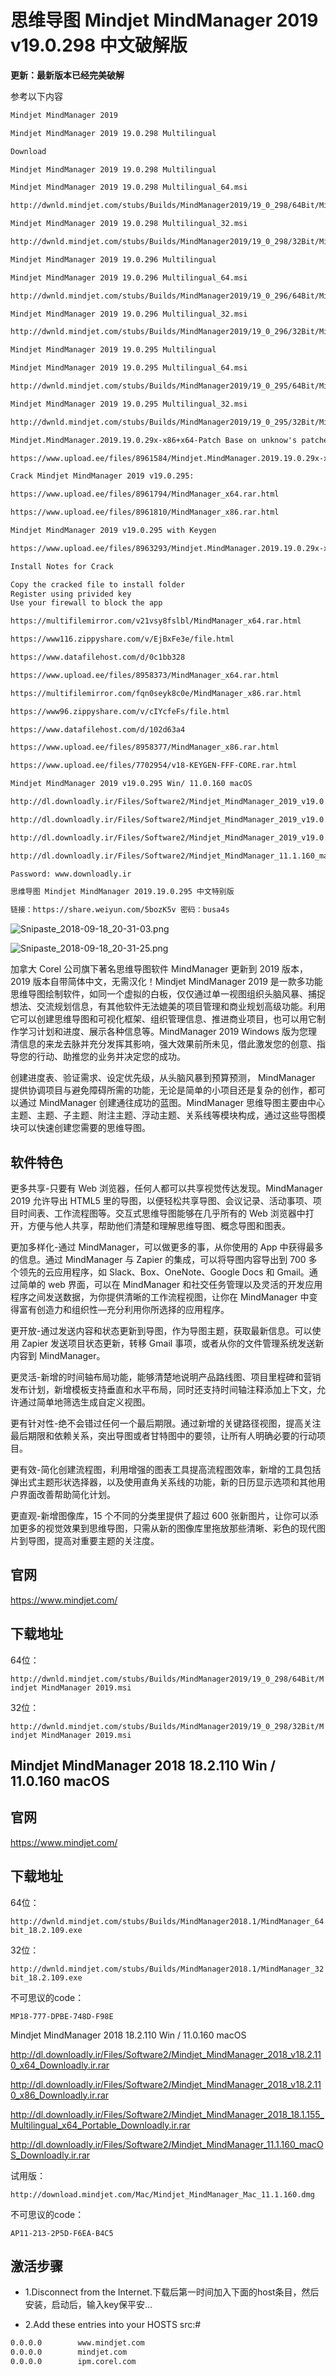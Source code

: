 # 思维导图 Mindjet MindManager 2019 v19.0.298 中文破解版 # 

**更新：最新版本已经完美破解**  

参考以下内容  

```txt
Mindjet MindManager 2019

Mindjet MindManager 2019 19.0.298 Multilingual

Download

Mindjet MindManager 2019 19.0.298 Multilingual

Mindjet MindManager 2019 19.0.298 Multilingual_64.msi

http://dwnld.mindjet.com/stubs/Builds/MindManager2019/19_0_298/64Bit/Mindjet MindManager 2019.msi

Mindjet MindManager 2019 19.0.298 Multilingual_32.msi

http://dwnld.mindjet.com/stubs/Builds/MindManager2019/19_0_298/32Bit/Mindjet MindManager 2019.msi

Mindjet MindManager 2019 19.0.296 Multilingual

Mindjet MindManager 2019 19.0.296 Multilingual_64.msi

http://dwnld.mindjet.com/stubs/Builds/MindManager2019/19_0_296/64Bit/Mindjet MindManager 2019.msi

Mindjet MindManager 2019 19.0.296 Multilingual_32.msi

http://dwnld.mindjet.com/stubs/Builds/MindManager2019/19_0_296/32Bit/Mindjet MindManager 2019.msi

Mindjet MindManager 2019 19.0.295 Multilingual

Mindjet MindManager 2019 19.0.295 Multilingual_64.msi

http://dwnld.mindjet.com/stubs/Builds/MindManager2019/19_0_295/64Bit/Mindjet MindManager 2019.msi

Mindjet MindManager 2019 19.0.295 Multilingual_32.msi

http://dwnld.mindjet.com/stubs/Builds/MindManager2019/19_0_295/32Bit/Mindjet MindManager 2019.msi

Mindjet.MindManager.2019.19.0.29x-x86+x64-Patch Base on unknow's patched file

https://www.upload.ee/files/8961584/Mindjet.MindManager.2019.19.0.29x-x86_x64-Patch.zip.html

Crack Mindjet MindManager 2019 v19.0.295:

https://www.upload.ee﻿/files/8961794/MindManager_x64.rar.html

https://www.upload.ee/files/8961810/MindManager_x86.rar.html

Mindjet MindManager 2019 v19.0.295 with Keygen

https://www.upload.ee/files/8963293/Mindjet.MindManager.2019.19.0.29x-x86_x64-Patch.zip.html

Install Notes for Crack

Copy the cracked file to install folder
Register using privided key
Use your firewall to block the app

https://multifilemirror.com/v21vsy8fslbl/MindManager_x64.rar.html

https://www116.zippyshare.com/v/EjBxFe3e/file.html

https://www.datafilehost.com/d/0c1bb328

https://www.upload.ee/files/8958373/MindManager_x64.rar.html

https://multifilemirror.com/fqn0seyk8c0e/MindManager_x86.rar.html

https://www96.zippyshare.com/v/cIYcfeFs/file.html

https://www.datafilehost.com/d/102d63a4

https://www.upload.ee/files/8958377/MindManager_x86.rar.html

https://www.upload.ee/files/7702954/v18-KEYGEN-FFF-CORE.rar.html

Mindjet MindManager 2019 v19.0.295 Win/ 11.0.160 macOS

http://dl.downloadly.ir/Files/Software2/Mindjet_MindManager_2019_v19.0.295_Multilingual_x64_Downloadly.ir.rar

http://dl.downloadly.ir/Files/Software2/Mindjet_MindManager_2019_v19.0.295_Multilingual_x86_Downloadly.ir.rar

http://dl.downloadly.ir/Files/Software2/Mindjet_MindManager_2019_v19.0.290_x64_Multilingual_Portable_Downloadly.ir.rar

http://dl.downloadly.ir/Files/Software2/Mindjet_MindManager_11.1.160_macOS_Downloadly.ir.rar

Password: www.downloadly.ir

思维导图 Mindjet MindManager 2019.19.0.295 中文特别版

链接：https://share.weiyun.com/5bozK5v 密码：busa4s
```

![Snipaste_2018-09-18_20-31-03.png](https://whitecell.io/upload/attach/201809/151_5BZWC68TDC39ZKV.png "Snipaste_2018-09-18_20-31-03.png")  

![Snipaste_2018-09-18_20-31-25.png](https://whitecell.io/upload/attach/201809/151_XU673JWACGA8XMC.png "Snipaste_2018-09-18_20-31-25.png")  

加拿大 Corel 公司旗下著名思维导图软件 MindManager 更新到 2019 版本，2019 版本自带简体中文，无需汉化！Mindjet MindManager 2019 是一款多功能思维导图绘制软件，如同一个虚拟的白板，仅仅通过单一视图组织头脑风暴、捕捉想法、交流规划信息，有其他软件无法媲美的项目管理和商业规划高级功能。利用它可以创建思维导图和可视化框架、组织管理信息、推进商业项目，也可以用它制作学习计划和进度、展示各种信息等。MindManager 2019 Windows 版为您理清信息的来龙去脉并充分发挥其影响，强大效果前所未见，借此激发您的创意、指导您的行动、助推您的业务并决定您的成功。  

创建进度表、验证需求、设定优先级，从头脑风暴到预算预测， MindManager 提供协调项目与避免障碍所需的功能，无论是简单的小项目还是复杂的创作，都可以通过 MindManager 创建通往成功的蓝图。MindManager 思维导图主要由中心主题、主题、子主题、附注主题、浮动主题、关系线等模块构成，通过这些导图模块可以快速创建您需要的思维导图。  

## 软件特色 ##  

更多共享-只要有 Web 浏览器，任何人都可以共享视觉传达发现。MindManager 2019 允许导出 HTML5 里的导图，以便轻松共享导图、会议记录、活动事项、项目时间表、工作流程图等。交互式思维导图能够在几乎所有的 Web 浏览器中打开，方便与他人共享，帮助他们清楚和理解思维导图、概念导图和图表。

更加多样化-通过 MindManager，可以做更多的事，从你使用的 App 中获得最多的信息。通过 MindManager 与 Zapier 的集成，可以将导图内容导出到 700 多个领先的云应用程序，如 Slack、Box、OneNote、Google Docs 和 Gmail。通过简单的 web 界面，可以在 MindManager 和社交任务管理以及灵活的开发应用程序之间发送数据，为你提供清晰的工作流程视图，让你在 MindManager 中变得富有创造力和组织性—充分利用你所选择的应用程序。

更开放-通过发送内容和状态更新到导图，作为导图主题，获取最新信息。可以使用 Zapier 发送项目状态更新，转移 Gmail 事项，或者从你的文件管理系统发送新内容到 MindManager。

更灵活-新增的时间轴布局功能，能够清楚地说明产品路线图、项目里程碑和营销发布计划，新增模板支持垂直和水平布局，同时还支持时间轴注释添加上下文，允许通过简单地筛选生成自定义视图。

更有针对性-绝不会错过任何一个最后期限。通过新增的关键路径视图，提高关注最后期限和依赖关系，突出导图或者甘特图中的要领，让所有人明确必要的行动项目。

更有效-简化创建流程图，利用增强的图表工具提高流程图效率，新增的工具包括弹出式主题形状选择器，以及使用直角关系线的功能，新的日历显示选项和其他用户界面改善帮助简化计划。

更直观-新增图像库，15 个不同的分类里提供了超过 600 张新图片，让你可以添加更多的视觉效果到思维导图，只需从新的图像库里拖放那些清晰、彩色的现代图片到导图，提高对重要主题的关注度。  

## 官网 ##  

https://www.mindjet.com/  

## 下载地址 ##  

64位：  

`http://dwnld.mindjet.com/stubs/Builds/MindManager2019/19_0_298/64Bit/Mindjet MindManager 2019.msi`  

32位：  

`http://dwnld.mindjet.com/stubs/Builds/MindManager2019/19_0_298/32Bit/Mindjet MindManager 2019.msi`   

## Mindjet MindManager 2018 18.2.110 Win / 11.0.160 macOS #  

## 官网 ##  

https://www.mindjet.com/

## 下载地址 ##  

64位：  

`http://dwnld.mindjet.com/stubs/Builds/MindManager2018.1/MindManager_64bit_18.2.109.exe`  

32位：  

`http://dwnld.mindjet.com/stubs/Builds/MindManager2018.1/MindManager_32bit_18.2.109.exe`  

不可思议的code：  

`MP18-777-DPBE-748D-F98E`  

Mindjet MindManager 2018 18.2.110 Win / 11.0.160 macOS  

http://dl.downloadly.ir/Files/Software2/Mindjet_MindManager_2018_v18.2.110_x64_Downloadly.ir.rar  

http://dl.downloadly.ir/Files/Software2/Mindjet_MindManager_2018_v18.2.110_x86_Downloadly.ir.rar  

http://dl.downloadly.ir/Files/Software2/Mindjet_MindManager_2018_18.1.155_Multilingual_x64_Portable_Downloadly.ir.rar  

http://dl.downloadly.ir/Files/Software2/Mindjet_MindManager_11.1.160_macOS_Downloadly.ir.rar  

试用版： 

`http://download.mindjet.com/Mac/Mindjet_MindManager_Mac_11.1.160.dmg`  

不可思议的code：  

`AP11-213-2P5D-F6EA-B4C5`  

## 激活步骤 ##  

- 1.Disconnect from the Internet.下载后第一时间加入下面的host条目，然后安装，启动后，输入key保平安...  

- 2.Add these entries into your HOSTS src:#   

```txt    
0.0.0.0        www.mindjet.com
0.0.0.0        mindjet.com
0.0.0.0        ipm.corel.com
```